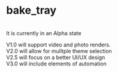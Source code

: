 # bake_tray
<br>It is currently in an Alpha state<br>

V1.0 will support video and photo renders.<br>
V2.0 will allow for mulitple theme selection<br>
V2.5 will focus on a better UI/UX design<br>
V3.0 will include elements of automation<br>
